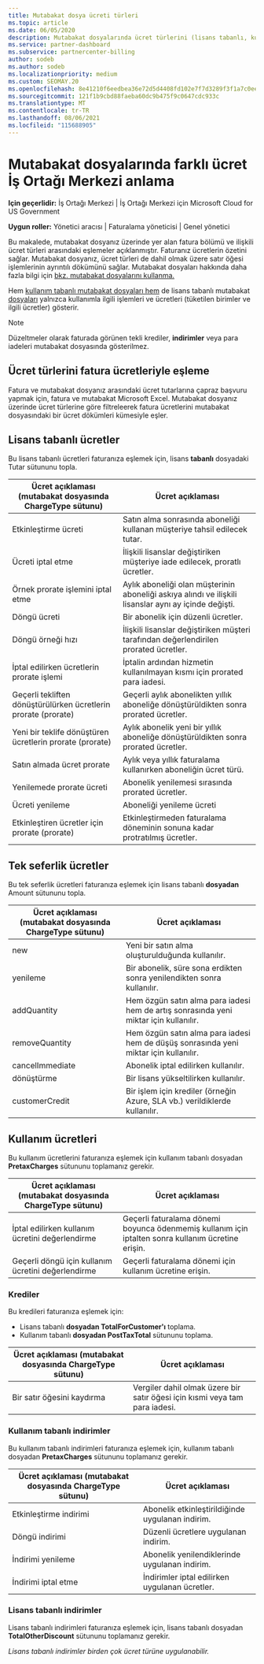 ```yaml
---
title: Mutabakat dosya ücreti türleri
ms.topic: article
ms.date: 06/05/2020
description: Mutabakat dosyalarında ücret türlerini (lisans tabanlı, kullanım tabanlı ve bir kez), kredileri ve indirimleri İş Ortağı Merkezi keşfedin.
ms.service: partner-dashboard
ms.subservice: partnercenter-billing
author: sodeb
ms.author: sodeb
ms.localizationpriority: medium
ms.custom: SEOMAY.20
ms.openlocfilehash: 8e41210f6eedbea36e72d5d4408fd102e7f7d3289f3f1a7c0ee635fe226aa427
ms.sourcegitcommit: 121f1b9cbd88faeba60dc9b475f9c0647cdc933c
ms.translationtype: MT
ms.contentlocale: tr-TR
ms.lasthandoff: 08/06/2021
ms.locfileid: "115688905"
---
```

# <a name="understand-the-different-charge-types-in-partner-center-reconciliation-files"></a>Mutabakat dosyalarında farklı ücret İş Ortağı Merkezi anlama

**Için geçerlidir:** İş Ortağı Merkezi | İş Ortağı Merkezi için Microsoft Cloud for US Government

**Uygun roller:** Yönetici aracısı | Faturalama yöneticisi | Genel yönetici

Bu makalede, mutabakat dosyanız üzerinde yer alan fatura bölümü ve ilişkili ücret türleri arasındaki eşlemeler açıklanmıştır. Faturanız ücretlerin özetini sağlar. Mutabakat dosyanız, ücret türleri de dahil olmak üzere satır öğesi işlemlerinin ayrıntılı dökümünü sağlar. Mutabakat dosyaları hakkında daha fazla bilgi için [bkz. mutabakat dosyalarını kullanma.](use-the-reconciliation-files.md)

Hem [kullanım tabanlı mutabakat dosyaları hem](usage-based-recon-files.md) de lisans tabanlı mutabakat [dosyaları](license-based-recon-files.md) yalnızca kullanımla ilgili işlemleri ve ücretleri (tüketilen birimler ve ilgili ücretler) gösterir.

> [!NOTE]
> Düzeltmeler olarak faturada görünen tekli krediler, **indirimler** veya para iadeleri mutabakat dosyasında gösterilmez.

## <a name="map-charge-types-to-invoice-charges"></a>Ücret türlerini fatura ücretleriyle eşleme

Fatura ve mutabakat dosyanız arasındaki ücret tutarlarına çapraz başvuru yapmak için, fatura ve mutabakat Microsoft Excel. Mutabakat dosyanız üzerinde ücret türlerine göre filtreleerek fatura ücretlerini mutabakat dosyasındaki bir ücret dökümleri kümesiyle eşler.

## <a name="license-based-charges"></a>Lisans tabanlı ücretler

Bu lisans tabanlı ücretleri faturanıza eşlemek için, lisans **tabanlı** dosyadaki Tutar sütununu topla.

| Ücret açıklaması (mutabakat dosyasında ChargeType sütunu) | Ücret açıklaması |
| ------------------------------------------------------------- | ------------------ |
| Etkinleştirme ücreti | Satın alma sonrasında aboneliği kullanan müşteriye tahsil edilecek tutar. |
| Ücreti iptal etme | İlişkili lisanslar değiştiriken müşteriye iade edilecek, proratlı ücretler. |
| Örnek prorate işlemini iptal etme | Aylık aboneliği olan müşterinin aboneliği askıya alındı ve ilişkili lisanslar aynı ay içinde değişti. |
| Döngü ücreti | Bir abonelik için düzenli ücretler. |
| Döngü örneği hızı | İlişkili lisanslar değiştiriken müşteri tarafından değerlendirilen prorated ücretler. |
| İptal edilirken ücretlerin prorate işlemi | İptalin ardından hizmetin kullanılmayan kısmı için prorated para iadesi. |
| Geçerli tekliften dönüştürülürken ücretlerin prorate (prorate) | Geçerli aylık abonelikten yıllık aboneliğe dönüştürüldikten sonra prorated ücretler. |
| Yeni bir teklife dönüştüren ücretlerin prorate (prorate) | Aylık abonelik yeni bir yıllık aboneliğe dönüştürüldikten sonra prorated ücretler. |
| Satın almada ücret prorate | Aylık veya yıllık faturalama kullanırken aboneliğin ücret türü. |
| Yenilemede prorate ücreti | Abonelik yenilemesi sırasında prorated ücretler. |
| Ücreti yenileme | Aboneliği yenileme ücreti |
| Etkinleştiren ücretler için prorate (prorate) | Etkinleştirmeden faturalama döneminin sonuna kadar protratılmış ücretler. |

## <a name="one-time-charges"></a>Tek seferlik ücretler

Bu tek seferlik ücretleri faturanıza eşlemek için lisans tabanlı **dosyadan** Amount sütununu topla.

| Ücret açıklaması (mutabakat dosyasında ChargeType sütunu) | Ücret açıklaması |
| ------------------------------------------------------------- | ------------------ |
| new | Yeni bir satın alma oluşturulduğunda kullanılır. |
| yenileme | Bir abonelik, süre sona erdikten sonra yenilendikten sonra kullanılır. |
| addQuantity | Hem özgün satın alma para iadesi hem de artış sonrasında yeni miktar için kullanılır. |
| removeQuantity | Hem özgün satın alma para iadesi hem de düşüş sonrasında yeni miktar için kullanılır. |
| cancelImmediate | Abonelik iptal edilirken kullanılır. |
| dönüştürme | Bir lisans yükseltilirken kullanılır. |
| customerCredit | Bir işlem için krediler (örneğin Azure, SLA vb.) verildiklerde kullanılır. |

## <a name="usage-charges"></a>Kullanım ücretleri

Bu kullanım ücretlerini faturanıza eşlemek için kullanım tabanlı dosyadan **PretaxCharges** sütununu toplamanız gerekir.

| Ücret açıklaması (mutabakat dosyasında ChargeType sütunu) | Ücret açıklaması |
| ------------------------------------------------------------- | ------------------ |
| İptal edilirken kullanım ücretini değerlendirme | Geçerli faturalama dönemi boyunca ödenmemiş kullanım için iptalten sonra kullanım ücretine erişin. |
| Geçerli döngü için kullanım ücretini değerlendirme | Geçerli faturalama dönemi için kullanım ücretine erişin. |

### <a name="credits"></a>Krediler

Bu kredileri faturanıza eşlemek için:

- Lisans tabanlı **dosyadan TotalForCustomer'ı** toplama.
- Kullanım tabanlı **dosyadan PostTaxTotal** sütununu toplama.

| Ücret açıklaması (mutabakat dosyasında ChargeType sütunu) | Ücret açıklaması |
| ------------------------------------------------------------- | ------------------ |
| Bir satır öğesini kaydırma | Vergiler dahil olmak üzere bir satır öğesi için kısmi veya tam para iadesi. |

### <a name="usage-based-discounts"></a>Kullanım tabanlı indirimler

Bu kullanım tabanlı indirimleri faturanıza eşlemek için, kullanım tabanlı dosyadan **PretaxCharges** sütununu toplamanız gerekir.

| Ücret açıklaması (mutabakat dosyasında ChargeType sütunu) | Ücret açıklaması |
| ------------------------------------------------------------- | ------------------ |
| Etkinleştirme indirimi | Abonelik etkinleştirildiğinde uygulanan indirim. |
| Döngü indirimi | Düzenli ücretlere uygulanan indirim. |
| İndirimi yenileme | Abonelik yenilendiklerinde uygulanan indirim. |
| İndirimi iptal etme | İndirimler iptal edilirken uygulanan ücretler. |

### <a name="license-based-discounts"></a>Lisans tabanlı indirimler

Lisans tabanlı indirimleri faturanıza eşlemek için, lisans tabanlı dosyadan **TotalOtherDiscount** sütununu toplamanız gerekir.

*Lisans tabanlı indirimler birden çok ücret türüne uygulanabilir.*
